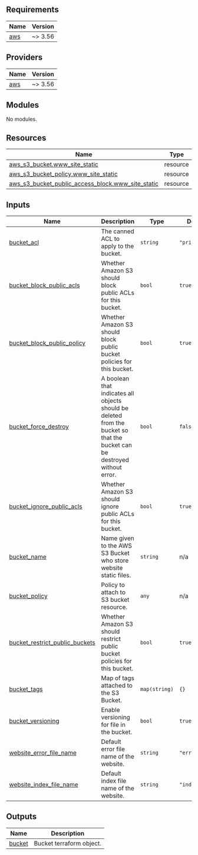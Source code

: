 ## Requirements

| Name | Version |
|------|---------|
| <a name="requirement_aws"></a> [aws](#requirement\_aws) | ~> 3.56 |

## Providers

| Name | Version |
|------|---------|
| <a name="provider_aws"></a> [aws](#provider\_aws) | ~> 3.56 |

## Modules

No modules.

## Resources

| Name | Type |
|------|------|
| [aws_s3_bucket.www_site_static](https://registry.terraform.io/providers/hashicorp/aws/latest/docs/resources/s3_bucket) | resource |
| [aws_s3_bucket_policy.www_site_static](https://registry.terraform.io/providers/hashicorp/aws/latest/docs/resources/s3_bucket_policy) | resource |
| [aws_s3_bucket_public_access_block.www_site_static](https://registry.terraform.io/providers/hashicorp/aws/latest/docs/resources/s3_bucket_public_access_block) | resource |

## Inputs

| Name | Description | Type | Default | Required |
|------|-------------|------|---------|:--------:|
| <a name="input_bucket_acl"></a> [bucket\_acl](#input\_bucket\_acl) | The canned ACL to apply to the bucket. | `string` | `"private"` | no |
| <a name="input_bucket_block_public_acls"></a> [bucket\_block\_public\_acls](#input\_bucket\_block\_public\_acls) | Whether Amazon S3 should block public ACLs for this bucket. | `bool` | `true` | no |
| <a name="input_bucket_block_public_policy"></a> [bucket\_block\_public\_policy](#input\_bucket\_block\_public\_policy) | Whether Amazon S3 should block public bucket policies for this bucket. | `bool` | `true` | no |
| <a name="input_bucket_force_destroy"></a> [bucket\_force\_destroy](#input\_bucket\_force\_destroy) | A boolean that indicates all objects should be deleted from the bucket so that the bucket can be destroyed without error. | `bool` | `false` | no |
| <a name="input_bucket_ignore_public_acls"></a> [bucket\_ignore\_public\_acls](#input\_bucket\_ignore\_public\_acls) | Whether Amazon S3 should ignore public ACLs for this bucket. | `bool` | `true` | no |
| <a name="input_bucket_name"></a> [bucket\_name](#input\_bucket\_name) | Name given to the AWS S3 Bucket who store website static files. | `string` | n/a | yes |
| <a name="input_bucket_policy"></a> [bucket\_policy](#input\_bucket\_policy) | Policy to attach to S3 bucket resource. | `any` | n/a | yes |
| <a name="input_bucket_restrict_public_buckets"></a> [bucket\_restrict\_public\_buckets](#input\_bucket\_restrict\_public\_buckets) | Whether Amazon S3 should restrict public bucket policies for this bucket. | `bool` | `true` | no |
| <a name="input_bucket_tags"></a> [bucket\_tags](#input\_bucket\_tags) | Map of tags attached to the S3 Bucket. | `map(string)` | `{}` | no |
| <a name="input_bucket_versioning"></a> [bucket\_versioning](#input\_bucket\_versioning) | Enable versioning for file in the bucket. | `bool` | `true` | no |
| <a name="input_website_error_file_name"></a> [website\_error\_file\_name](#input\_website\_error\_file\_name) | Default error file name of the website. | `string` | `"error.html"` | no |
| <a name="input_website_index_file_name"></a> [website\_index\_file\_name](#input\_website\_index\_file\_name) | Default index file name of the website. | `string` | `"index.html"` | no |

## Outputs

| Name | Description |
|------|-------------|
| <a name="output_bucket"></a> [bucket](#output\_bucket) | Bucket terraform object. |
